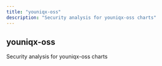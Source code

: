 ```yaml
---
title: "youniqx-oss"
description: "Security analysis for youniqx-oss charts"
---
```


## youniqx-oss

Security analysis for youniqx-oss charts
